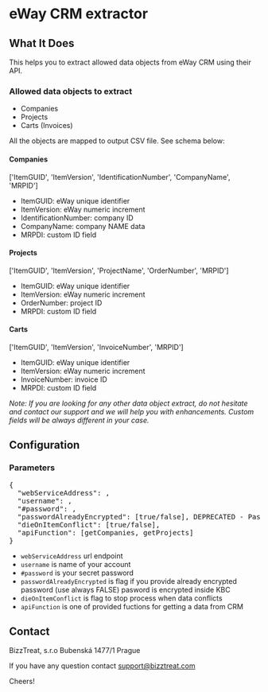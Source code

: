 # eWay CRM extractor

## What It Does

This helps you to extract allowed data objects from eWay CRM using their API. 

### Allowed data objects to extract

- Companies
- Projects
- Carts (Invoices)

All the objects are mapped to output CSV file. See schema below:

#### Companies

['ItemGUID', 'ItemVersion', 'IdentificationNumber', 'CompanyName', 'MRPID']

- ItemGUID: eWay unique identifier
- ItemVersion: eWay numeric increment
- IdentificationNumber: company ID
- CompanyName: company NAME data
- MRPDI: custom ID field

#### Projects

['ItemGUID', 'ItemVersion', 'ProjectName', 'OrderNumber', 'MRPID']

- ItemGUID: eWay unique identifier
- ItemVersion: eWay numeric increment
- OrderNumber: project ID
- MRPDI: custom ID field

#### Carts

['ItemGUID', 'ItemVersion', 'InvoiceNumber', 'MRPID']

- ItemGUID: eWay unique identifier
- ItemVersion: eWay numeric increment
- InvoiceNumber: invoice ID
- MRPDI: custom ID field


*Note: If you are looking for any other data object extract, do not hesitate and contact our support and 
we will help you with enhancements. Custom fields will be always different in your case.* 


## Configuration

### Parameters

<pre>
{
  "webServiceAddress": <web-service-endpoint>,
  "username": <your-account>,
  "#password": <your-secret-password>,
  "passwordAlreadyEncrypted": [true/false], DEPRECATED - Password is encrypted on KBC side so it is not necessary to use this param
  "dieOnItemConflict": [true/false],
  "apiFunction": [getCompanies, getProjects]
}
</pre>


- `webServiceAddress` url endpoint   
- `username` is name of your account  
- `#password` is your secret password
- `passwordAlreadyEncrypted` is flag if you provide already encrypted password (use always FALSE) pasword is encrypted inside KBC  
- `dieOnItemConflict` is flag to stop process when data conflicts
- `apiFunction` is one of provided fuctions for getting a data from CRM  


## Contact

BizzTreat, s.r.o
Bubenská 1477/1
Prague

If you have any question contact support@bizztreat.com

Cheers!